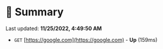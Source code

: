 # 📖 Summary
Last updated: **11/25/2022, 4:49:50 AM**

- `GET` [https://google.com](https://google.com) - **Up** (159ms)
